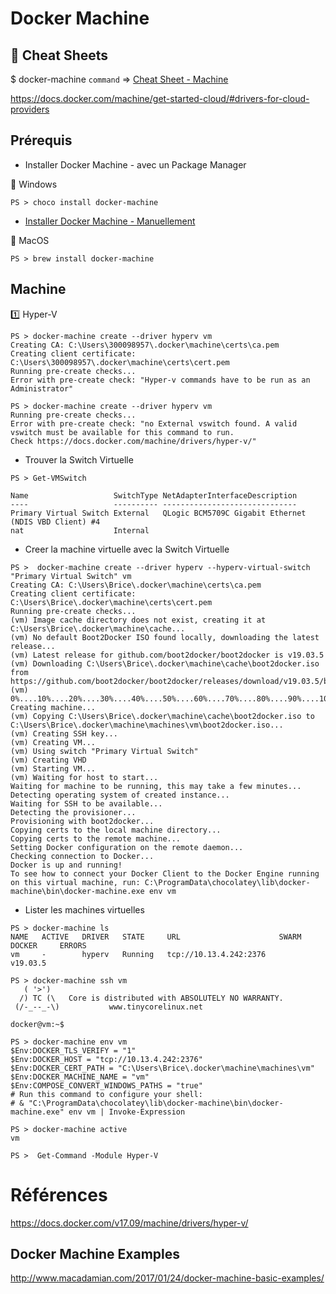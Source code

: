 # Docker Machine

## :whale: Cheat Sheets

$ docker-machine `command` => [Cheat Sheet - Machine](http://files.zeroturnaround.com/pdf/zt_docker_cheat_sheet.pdf)

https://docs.docker.com/machine/get-started-cloud/#drivers-for-cloud-providers

## Prérequis

* Installer Docker Machine - avec un Package Manager

:pushpin: Windows

```
PS > choco install docker-machine
```


* [Installer Docker Machine - Manuellement](https://docs.docker.com/v17.09/machine/install-machine/)   

:pushpin: MacOS

```
PS > brew install docker-machine
```

## Machine

:one: Hyper-V

```
PS > docker-machine create --driver hyperv vm
Creating CA: C:\Users\300098957\.docker\machine\certs\ca.pem
Creating client certificate: C:\Users\300098957\.docker\machine\certs\cert.pem
Running pre-create checks...
Error with pre-create check: "Hyper-v commands have to be run as an Administrator"
```

```
PS > docker-machine create --driver hyperv vm
Running pre-create checks...
Error with pre-create check: "no External vswitch found. A valid vswitch must be available for this command to run. 
Check https://docs.docker.com/machine/drivers/hyper-v/"
```

* Trouver la Switch Virtuelle


```
PS > Get-VMSwitch

Name                   SwitchType NetAdapterInterfaceDescription
----                   ---------- ------------------------------
Primary Virtual Switch External   QLogic BCM5709C Gigabit Ethernet (NDIS VBD Client) #4
nat                    Internal
```

* Creer la machine virtuelle avec la Switch Virtuelle

```
PS >  docker-machine create --driver hyperv --hyperv-virtual-switch "Primary Virtual Switch" vm
Creating CA: C:\Users\Brice\.docker\machine\certs\ca.pem
Creating client certificate: C:\Users\Brice\.docker\machine\certs\cert.pem
Running pre-create checks...
(vm) Image cache directory does not exist, creating it at C:\Users\Brice\.docker\machine\cache...
(vm) No default Boot2Docker ISO found locally, downloading the latest release...
(vm) Latest release for github.com/boot2docker/boot2docker is v19.03.5
(vm) Downloading C:\Users\Brice\.docker\machine\cache\boot2docker.iso from https://github.com/boot2docker/boot2docker/releases/download/v19.03.5/boot2docker.iso...
(vm) 0%....10%....20%....30%....40%....50%....60%....70%....80%....90%....100%
Creating machine...
(vm) Copying C:\Users\Brice\.docker\machine\cache\boot2docker.iso to C:\Users\Brice\.docker\machine\machines\vm\boot2docker.iso...
(vm) Creating SSH key...
(vm) Creating VM...
(vm) Using switch "Primary Virtual Switch"
(vm) Creating VHD
(vm) Starting VM...
(vm) Waiting for host to start...
Waiting for machine to be running, this may take a few minutes...
Detecting operating system of created instance...
Waiting for SSH to be available...
Detecting the provisioner...
Provisioning with boot2docker...
Copying certs to the local machine directory...
Copying certs to the remote machine...
Setting Docker configuration on the remote daemon...
Checking connection to Docker...
Docker is up and running!
To see how to connect your Docker Client to the Docker Engine running on this virtual machine, run: C:\ProgramData\chocolatey\lib\docker-machine\bin\docker-machine.exe env vm
```

* Lister les machines virtuelles

```
PS > docker-machine ls
NAME   ACTIVE   DRIVER   STATE     URL                      SWARM   DOCKER     ERRORS
vm     -        hyperv   Running   tcp://10.13.4.242:2376           v19.03.5
```

```
PS > docker-machine ssh vm
   ( '>')
  /) TC (\   Core is distributed with ABSOLUTELY NO WARRANTY.
 (/-_--_-\)           www.tinycorelinux.net

docker@vm:~$
```


```
PS > docker-machine env vm
$Env:DOCKER_TLS_VERIFY = "1"
$Env:DOCKER_HOST = "tcp://10.13.4.242:2376"
$Env:DOCKER_CERT_PATH = "C:\Users\Brice\.docker\machine\machines\vm"
$Env:DOCKER_MACHINE_NAME = "vm"
$Env:COMPOSE_CONVERT_WINDOWS_PATHS = "true"
# Run this command to configure your shell:
# & "C:\ProgramData\chocolatey\lib\docker-machine\bin\docker-machine.exe" env vm | Invoke-Expression
```


```
PS > docker-machine active
vm
```


```
PS >  Get-Command -Module Hyper-V
```


# Références 


https://docs.docker.com/v17.09/machine/drivers/hyper-v/

## Docker Machine Examples

http://www.macadamian.com/2017/01/24/docker-machine-basic-examples/

